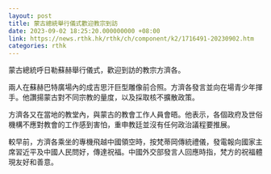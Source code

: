 ```yaml
---
layout: post
title: 蒙古總統舉行儀式歡迎教宗到訪
date: 2023-09-02 18:25:20.000000000 +08:00
link: https://news.rthk.hk/rthk/ch/component/k2/1716491-20230902.htm
categories: rthk
---
```


蒙古總統呼日勒蘇赫舉行儀式，歡迎到訪的教宗方濟各。

兩人在蘇赫巴特廣場內的成吉思汗巨型雕像前合照。方濟各發言並向在場青少年揮手。他讚揚蒙古對不同宗教的量度，以及採取核不擴散政策。

方濟各又在當地的教堂內，與蒙古的教會工作人員會晤。他表示，各個政府及世俗機構不應對教會的工作感到害怕，重申教廷並沒有任何政治議程要推展。

較早前，方濟各乘坐的專機飛越中國領空時，按梵蒂岡傳統禮儀，發電報向國家主席習近平及中國人民問好，傳達祝福。中國外交部發言人回應時指，梵方的祝福體現友好和善意。

